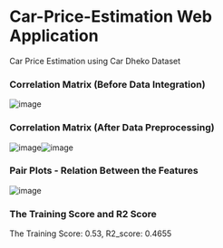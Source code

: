 # Car-Price-Estimation Web Application
Car Price Estimation using Car Dheko Dataset
### Correlation Matrix (Before Data Integration)
![image](https://user-images.githubusercontent.com/91404171/159440115-cb204edf-1bd2-489a-9cfa-0e779d9d8e94.png)
### Correlation Matrix (After Data Preprocessing)
![image](https://user-images.githubusercontent.com/91404171/159444220-4fc8bbd9-125b-4ce9-8d2d-a8446c95ca63.png)![image](https://user-images.githubusercontent.com/91404171/159449315-ebe9ccf7-c982-45ac-82ae-60352ee47de0.png)
### Pair Plots - Relation Between the Features
![image](https://user-images.githubusercontent.com/91404171/159440274-fec4bf83-28e8-4915-a162-2ca17ee6daaa.png)
### The Training Score and R2 Score
The Training Score: 0.53,
R2_score: 0.4655
